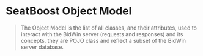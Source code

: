# SeatBoost Object Model

> The Object Model is the list of all classes, and their attributes, used to interact with the BidWin server (requests and responses) and its concepts, they are POJO class and reflect a subset of the BidWin server database. 
